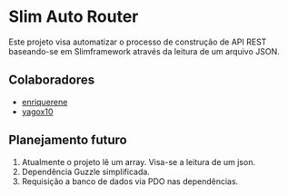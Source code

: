 # Slim Auto Router
Este projeto visa automatizar o processo de construção de API REST baseando-se em Slimframework através da leitura de um arquivo JSON.

## Colaboradores
* [enriquerene](https://github.com/enriquerene)
* [yagox10](https://github.com/yagox10)

## Planejamento futuro
1. Atualmente o projeto lê um array. Visa-se a leitura de um json.
2. Dependência Guzzle simplificada.
3. Requisição a banco de dados via PDO nas dependências.